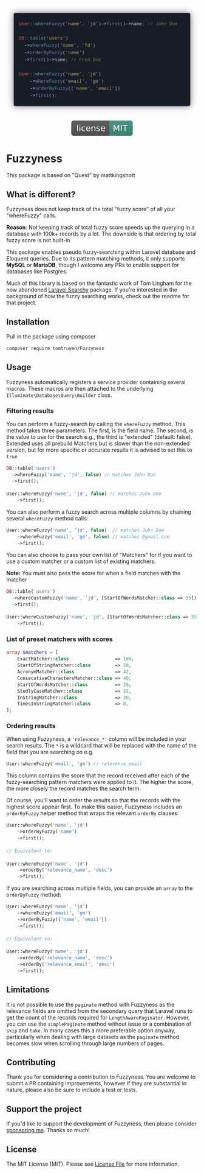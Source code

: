 
<!-- Screenshot -->
<p align="center">
    <img src="resources/example.png" alt="Code example">
</p>

<!-- Badges -->
<p align="center">
  <img src="resources/license.svg" alt="License">
</p>

# Fuzzyness

This package is based on "Quest" by mattkingshott

## What is different?

Fuzzyness does not keep track of the total "fuzzy score" of all your "whereFuzzy" calls. 

**Reason**: Not keeping track of total fuzzy score speeds up the querying in a database with 100k+ records by a lot. The downside is that ordering by total fuzzy score is not built-in 


This package enables pseudo fuzzy-searching within Laravel database and Eloquent queries. Due to its pattern matching methods, it only supports **MySQL** or **MariaDB**, though I welcome any PRs to enable support for databases like Postgres.

Much of this library is based on the fantastic work of Tom Lingham for the now abandoned [Laravel Searchy](https://github.com/TomLingham/Laravel-Searchy) package. If you're interested in the background of how the fuzzy searching works, check out the readme for that project.

## Installation

Pull in the package using composer

```bash
composer require tomtruyen/Fuzzyness
```

## Usage

Fuzzyness automatically registers a service provider containing several macros. These macros are then attached to the underlying `Illuminate\Database\Query\Builder` class.

### Filtering results

You can perform a fuzzy-search by calling the `whereFuzzy` method. This method takes three parameters. The first, is the field name. The second, is the value to use for the search e.g., the third is "extended" (default: false). Extended uses all prebuild Matchers but is slower than the non-extended version, but for more specific or accurate results it is advised to set this to ```true```

```php
DB::table('users')
  ->whereFuzzy('name', 'jd', false) // matches John Doe
  ->first();

User::whereFuzzy('name', 'jd', false) // matches John Doe
    ->first();
```

You can also perform a fuzzy search across multiple columns by chaining several `whereFuzzy` method calls:

```php
User::whereFuzzy('name', 'jd', false)  // matches John Doe
    ->whereFuzzy('email', 'gm', false) // matches @gmail.com
    ->first();
```

You can also choose to pass your own list of "Matchers" for if you want to use a custom matcher or a custom list of existing matchers.

**Note:** You must also pass the score for when a field matches with the matcher

```php
DB::table('users')
  ->whereCustomFuzzy('name', 'jd', [StartOfWordsMatcher::class => 35]) // matches John Doe
  ->first();

User::whereCustomFuzzy('name', 'jd', [StartOfWordsMatcher::class => 35]) // matches John Doe
    ->first();
```

### List of preset matchers with scores

```php
array $matchers = [
    ExactMatcher::class                 => 100,
    StartOfStringMatcher::class         => 50,
    AcronymMatcher::class               => 42,
    ConsecutiveCharactersMatcher::class => 40,
    StartOfWordsMatcher::class          => 35,
    StudlyCaseMatcher::class            => 32,
    InStringMatcher::class              => 30,
    TimesInStringMatcher::class         => 8,
];
```

### Ordering results

When using Fuzzyness, a `'relevance_*'` column will be included in your search results. The `*` is a wildcard that will be replaced with the name of the field that you are searching on e.g.

```php
User::whereFuzzy('email', 'gm') // relevance_email
```

This column contains the score that the record received after each of the fuzzy-searching pattern matchers were applied to it. The higher the score, the more closely the record matches the search term.

Of course, you'll want to order the results so that the records with the highest score appear first. To make this easier, Fuzzyness includes an `orderByFuzzy` helper method that wraps the relevant `orderBy` clauses:

```php
User::whereFuzzy('name', 'jd')
    ->orderByFuzzy('name')
    ->first();

// Equivalent to:

User::whereFuzzy('name', 'jd')
    ->orderBy('relevance_name', 'desc')
    ->first();
```

If you are searching across multiple fields, you can provide an `array` to the `orderByFuzzy` method:

```php
User::whereFuzzy('name', 'jd')
    ->whereFuzzy('email', 'gm')
    ->orderByFuzzy(['name', 'email'])
    ->first();

// Equivalent to:

User::whereFuzzy('name', 'jd')
    ->orderBy('relevance_name', 'desc')
    ->orderBy('relevance_email', 'desc')
    ->first();
```

## Limitations

It is not possible to use the `paginate` method with Fuzzyness as the relevance fields are omitted from the secondary query that Laravel runs to get the count of the records required for `LengthAwarePaginator`. However, you can use the `simplePaginate` method without issue or a combination of `skip` and `take`. In many cases this a more preferable option anyway, particularly when dealing with large datasets as the `paginate` method becomes slow when scrolling through large numbers of pages.

## Contributing

Thank you for considering a contribution to Fuzzyness. You are welcome to submit a PR containing improvements, however if they are substantial in nature, please also be sure to include a test or tests.

## Support the project

If you'd like to support the development of Fuzzyness, then please consider [sponsoring me](https://www.paypal.com/cgi-bin/webscr?cmd=_s-xclick&hosted_button_id=YBEHLHPF3GUVY&source=url). Thanks so much!

## License

The MIT License (MIT). Please see [License File](LICENSE.md) for more information.

